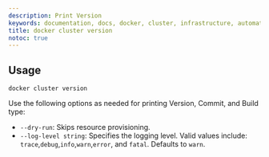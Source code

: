 ```yaml
---
description: Print Version
keywords: documentation, docs, docker, cluster, infrastructure, automation
title: docker cluster version
notoc: true
---
```


## Usage
```
docker cluster version
```
Use the following options as needed for printing Version, Commit, and Build type:

- `--dry-run`: Skips resource provisioning.
- `--log-level string`: Specifies the logging level. Valid values include: `trace`,`debug`,`info`,`warn`,`error`, and `fatal`. Defaults to `warn`.
